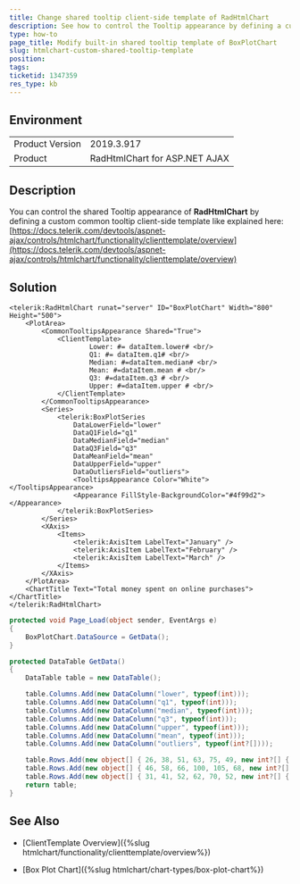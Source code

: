 ```yaml
---
title: Change shared tooltip client-side template of RadHtmlChart
description: See how to control the Tooltip appearance by defining a custom common tooltip client template.
type: how-to
page_title: Modify built-in shared tooltip template of BoxPlotChart
slug: htmlchart-custom-shared-tooltip-template
position: 
tags: 
ticketid: 1347359
res_type: kb
---
```


## Environment
<table>
	<tbody>
		<tr>
			<td>Product Version</td>
			<td>2019.3.917</td>
		</tr>
		<tr>
			<td>Product</td>
			<td>RadHtmlChart for ASP.NET AJAX</td>
		</tr>
	</tbody>
</table>


## Description
You can control the shared Tooltip appearance of **RadHtmlChart** by defining a custom common tooltip client-side template like explained here:
[https://docs.telerik.com/devtools/aspnet-ajax/controls/htmlchart/functionality/clienttemplate/overview](https://docs.telerik.com/devtools/aspnet-ajax/controls/htmlchart/functionality/clienttemplate/overview)

## Solution
````ASP.NET
<telerik:RadHtmlChart runat="server" ID="BoxPlotChart" Width="800" Height="500">
    <PlotArea>
        <CommonTooltipsAppearance Shared="True">
            <ClientTemplate>
                    Lower: #= dataItem.lower# <br/>
                    Q1: #= dataItem.q1# <br/>
                    Median: #=dataItem.median# <br/>
                    Mean: #=dataItem.mean # <br/>
                    Q3: #=dataItem.q3 # <br/>
                    Upper: #=dataItem.upper # <br/>
            </ClientTemplate>
        </CommonTooltipsAppearance>
        <Series>
            <telerik:BoxPlotSeries
                DataLowerField="lower"
                DataQ1Field="q1"
                DataMedianField="median"
                DataQ3Field="q3"
                DataMeanField="mean"
                DataUpperField="upper"
                DataOutliersField="outliers">
                <TooltipsAppearance Color="White"></TooltipsAppearance>
                <Appearance FillStyle-BackgroundColor="#4f99d2"></Appearance>
            </telerik:BoxPlotSeries>
        </Series>
        <XAxis>
            <Items>
                <telerik:AxisItem LabelText="January" />
                <telerik:AxisItem LabelText="February" />
                <telerik:AxisItem LabelText="March" />
            </Items>
        </XAxis>
    </PlotArea>
    <ChartTitle Text="Total money spent on online purchases"></ChartTitle>
</telerik:RadHtmlChart>
````
````C#
protected void Page_Load(object sender, EventArgs e)
{
    BoxPlotChart.DataSource = GetData();
}

protected DataTable GetData()
{
    DataTable table = new DataTable();

    table.Columns.Add(new DataColumn("lower", typeof(int)));
    table.Columns.Add(new DataColumn("q1", typeof(int)));
    table.Columns.Add(new DataColumn("median", typeof(int)));
    table.Columns.Add(new DataColumn("q3", typeof(int)));
    table.Columns.Add(new DataColumn("upper", typeof(int)));
    table.Columns.Add(new DataColumn("mean", typeof(int)));
    table.Columns.Add(new DataColumn("outliers", typeof(int?[])));

    table.Rows.Add(new object[] { 26, 38, 51, 63, 75, 49, new int?[] { 20, 140, 145, 5, 90, 100 } });
    table.Rows.Add(new object[] { 46, 58, 66, 100, 105, 68, new int?[] { 120, 110, 15 } });
    table.Rows.Add(new object[] { 31, 41, 52, 62, 70, 52, new int?[] { 14, 20, 85, 135 } });
    return table;
}
````

## See Also
* [ClientTemplate Overview]({%slug htmlchart/functionality/clienttemplate/overview%})

* [Box Plot Chart]({%slug htmlchart/chart-types/box-plot-chart%})
